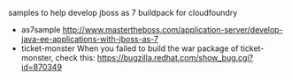 samples to help develop jboss as 7 buildpack for cloudfoundry

* as7sample
http://www.mastertheboss.com/application-server/develop-java-ee-applications-with-jboss-as-7
* ticket-monster
When you failed to build the war package of ticket-monster, check this: https://bugzilla.redhat.com/show_bug.cgi?id=870349
